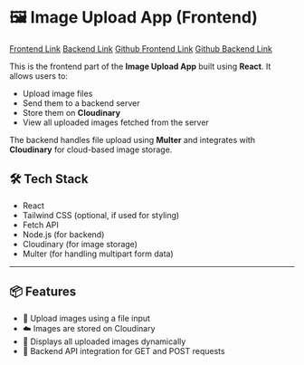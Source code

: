 # 🖼️ Image Upload App (Frontend)

[Frontend Link](https://multer-frontend-woad.vercel.app/)
[Backend Link](https://multer-backend-neon.vercel.app/)
[Github Frontend Link](https://github.com/priyankastack/multer-frontend)
[Github Backend Link](https://github.com/priyankastack/multer-backend)

This is the frontend part of the **Image Upload App** built using **React**. It allows users to:

- Upload image files
- Send them to a backend server
- Store them on **Cloudinary**
- View all uploaded images fetched from the server

The backend handles file upload using **Multer** and integrates with **Cloudinary** for cloud-based image storage.

## 🛠 Tech Stack

- React
- Tailwind CSS (optional, if used for styling)
- Fetch API
- Node.js (for backend)
- Cloudinary (for image storage)
- Multer (for handling multipart form data)

---

## 📦 Features

- 📁 Upload images using a file input
- ☁️ Images are stored on Cloudinary
- 🔁 Displays all uploaded images dynamically
- 🧾 Backend API integration for GET and POST requests


